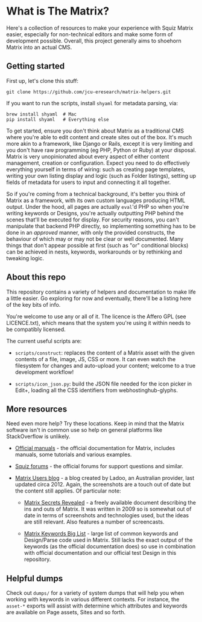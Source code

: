 # What is The Matrix?

Here's a collection of resources to make your experience with Squiz Matrix easier,
especially for non-technical editors and make some form of development possible.
Overall, this project generally aims to shoehorn Matrix into an actual CMS.

## Getting started

First up, let's clone this stuff:

    git clone https://github.com/jcu-eresearch/matrix-helpers.git

If you want to run the scripts, install `shyaml` for metadata parsing, via:

    brew install shyaml  # Mac
    pip install shyaml   # Everything else

To get started, ensure you don't think about Matrix as a traditional CMS where
you're able to edit content and create sites out of the box.  It's
much more akin to a framework, like Django or Rails, except it is very limiting
and you don't have raw programming (eg PHP, Python or Ruby) at your disposal.
Matrix is very unopinionated about every aspect of either content management,
creation or configuration.  Expect you need to do effectively everything
yourself in terms of wiring: such as creating page templates, writing your own
listing display and logic (such as Folder listings), setting up fields of
metadata for users to input and connecting it all together.

So if you're coming from a technical background, it's better you think of
Matrix as a framework, with its own custom languages producing HTML output.
Under the hood, all pages are actually `eval`'d PHP so when you're writing
keywords or Designs, you're actually outputting PHP behind the scenes
that'll be executed for display.  For security reasons, you can't manipulate
that backend PHP directly, so implementing something has to be done in an
*approved* manner, with only the provided constructs, the behaviour of which may
or may not be clear or well documented.  Many things that don't appear possible
at first (such as "or" conditional blocks) can be achieved in nests, keywords,
workarounds or by rethinking and tweaking logic.

## About this repo

This repository contains a variety of helpers and documentation to make life a
little easier. Go exploring for now and eventually, there'll be a listing here
of the key bits of info.

You're welcome to use any or all of it. The licence is the Affero GPL 
(see LICENCE.txt), which means that the system you're using it
within needs to be compatibly licensed.

The current useful scripts are:

* `scripts/construct`: replaces the content of a Matrix asset with the
  given contents of a file, image, JS, CSS or more.  It can even watch the
  filesystem for changes and auto-upload your content; welcome to a true
  development workflow!

* `scripts/icon_json.py`: build the JSON file needed for the icon picker in
  Edit+, loading all the CSS identifiers from webhostinghub-glyphs.

## More resources

Need even more help?  Try these locations.  Keep in mind that the
Matrix software isn't in common use so help on general platforms like
StackOverflow is unlikely.

* [Official manuals](https://matrix.squiz.net/) - the official
  documentation for Matrix, includes manuals, some tutorials and various
  examples.
  
* [Squiz forums](https://forums.squiz.net/) - the official forums for support
  questions and similar.

* [Matrix Users blog](http://matrixusers.com/) - a blog created by Ladoo, an
  Australian provider, last updated circa 2012.  Again, the screenshots are a
  touch out of date but the content still applies.  Of particular note:

  * [Matrix Secrets
    Revealed](http://matrixusers.com/news/matrix-secrets-revealed) - a freely
    available document describing the ins and outs of Matrix.  It was written in
    2009 so is somewhat out of date in terms of screenshots and technologies used,
    but the ideas are still relevant.  Also features a number of screencasts.

  * [Matrix Keywords Big
    List](http://matrixusers.com/tips/keywords-the-great-big-list) - large
    list of common keywords and Design/Parse code used in Matrix.  Still lacks
    the exact output of the keywords (as the official documentation does) so use
    in combination with official documentation and our official test Design in
    this repository.

## Helpful dumps

Check out `dumps/` for a variety of system dumps that will help you when
working with keywords in various different contexts. For instance, the
`asset-*` exports will assist with determine which attributes and keywords are
available on Page assets, Sites and so forth.
